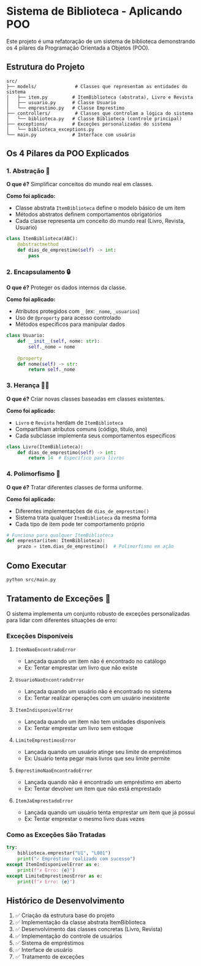 # Sistema de Biblioteca - Aplicando POO

Este projeto é uma refatoração de um sistema de biblioteca demonstrando os 4 pilares da Programação Orientada a Objetos (POO).

## Estrutura do Projeto

```
src/
├── models/              # Classes que representam as entidades do sistema
│   ├── item.py         # ItemBiblioteca (abstrata), Livro e Revista
│   ├── usuario.py      # Classe Usuario
│   └── emprestimo.py   # Classe Emprestimo
├── controllers/         # Classes que controlam a lógica do sistema
│   └── biblioteca.py   # Classe Biblioteca (controle principal)
├── exceptions/         # Exceções personalizadas do sistema
│   └── biblioteca_exceptions.py
└── main.py             # Interface com usuário
```

## Os 4 Pilares da POO Explicados

### 1. Abstração 🎯
**O que é?** Simplificar conceitos do mundo real em classes.

**Como foi aplicado:**
- Classe abstrata `ItemBiblioteca` define o modelo básico de um item
- Métodos abstratos definem comportamentos obrigatórios
- Cada classe representa um conceito do mundo real (Livro, Revista, Usuario)

```python
class ItemBiblioteca(ABC):
    @abstractmethod
    def dias_de_emprestimo(self) -> int:
        pass
```

### 2. Encapsulamento 🔒
**O que é?** Proteger os dados internos da classe.

**Como foi aplicado:**
- Atributos protegidos com `_` (ex: `_nome`, `_usuarios`)
- Uso de `@property` para acesso controlado
- Métodos específicos para manipular dados

```python
class Usuario:
    def __init__(self, nome: str):
        self._nome = nome
    
    @property
    def nome(self) -> str:
        return self._nome
```

### 3. Herança 👨‍👦
**O que é?** Criar novas classes baseadas em classes existentes.

**Como foi aplicado:**
- `Livro` e `Revista` herdam de `ItemBiblioteca`
- Compartilham atributos comuns (código, título, ano)
- Cada subclasse implementa seus comportamentos específicos

```python
class Livro(ItemBiblioteca):
    def dias_de_emprestimo(self) -> int:
        return 14  # Específico para livros
```

### 4. Polimorfismo 🔄
**O que é?** Tratar diferentes classes de forma uniforme.

**Como foi aplicado:**
- Diferentes implementações de `dias_de_emprestimo()`
- Sistema trata qualquer `ItemBiblioteca` da mesma forma
- Cada tipo de item pode ter comportamento próprio

```python
# Funciona para qualquer ItemBiblioteca
def emprestar(item: ItemBiblioteca):
    prazo = item.dias_de_emprestimo()  # Polimorfismo em ação
```

## Como Executar
```bash
python src/main.py
```

## Tratamento de Exceções 🚨

O sistema implementa um conjunto robusto de exceções personalizadas para lidar com diferentes situações de erro:

### Exceções Disponíveis

1. `ItemNaoEncontradoError`
   - Lançada quando um item não é encontrado no catálogo
   - Ex: Tentar emprestar um livro que não existe

2. `UsuarioNaoEncontradoError`
   - Lançada quando um usuário não é encontrado no sistema
   - Ex: Tentar realizar operações com um usuário inexistente

3. `ItemIndisponivelError`
   - Lançada quando um item não tem unidades disponíveis
   - Ex: Tentar emprestar um livro sem estoque

4. `LimiteEmprestimosError`
   - Lançada quando um usuário atinge seu limite de empréstimos
   - Ex: Usuário tenta pegar mais livros que seu limite permite

5. `EmprestimoNaoEncontradoError`
   - Lançada quando não é encontrado um empréstimo em aberto
   - Ex: Tentar devolver um item que não está emprestado

6. `ItemJaEmprestadoError`
   - Lançada quando um usuário tenta emprestar um item que já possui
   - Ex: Tentar emprestar o mesmo livro duas vezes

### Como as Exceções São Tratadas

```python
try:
    biblioteca.emprestar("U1", "L001")
    print("✓ Empréstimo realizado com sucesso")
except ItemIndisponivelError as e:
    print(f"✗ Erro: {e}")
except LimiteEmprestimosError as e:
    print(f"✗ Erro: {e}")
```

## Histórico de Desenvolvimento
1. ✅ Criação da estrutura base do projeto
2. ✅ Implementação da classe abstrata ItemBiblioteca
3. ✅ Desenvolvimento das classes concretas (Livro, Revista)
4. ✅ Implementação do controle de usuários
5. ✅ Sistema de empréstimos
6. ✅ Interface de usuário
7. ✅ Tratamento de exceções